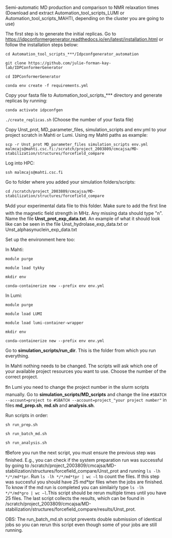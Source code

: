 Semi-automatic MD production and comparison to NMR relaxation times
(Download and extract Automation_tool_scripts_LUMI or Automation_tool_scripts_MAHTI, depending on the cluster you are going to use) 


The first step is to generate the initial replicas. Go to https://idpconformergenerator.readthedocs.io/en/latest/installation.html or follow the installation steps below: 
 
`cd Automation_tool_scripts_***/Idpconfgenerator_automation`

`git clone https://github.com/julie-forman-kay-lab/IDPConformerGenerator`

`cd IDPConformerGenerator` 

`conda env create -f requirements.yml` 


Copy your fasta file to Automation_tool_scripts_*** directory and generate replicas by running: 

`conda activate idpconfgen` 

`./create_replicas.sh` (Choose the number of your fasta file) 



Copy Unst_prot, MD_parameter_files, simulation_scripts and env.yml to your project scratch in Mahti or Lumi. Using my Mahti paths as example:

`scp -r Unst_prot MD_parameter_files simulation_scripts env.yml malmcajs@mahti.csc.fi:/scratch/project_2003809/cmcajsa/MD-stabilization/structures/forcefield_compare` 

Log into HPC: 

`ssh malmcajs@mahti.csc.fi` 

Go to folder where you added your simulation folders/scripts: 

`cd /scratch/project_2003809/cmcajsa/MD-stabilization/structures/forcefield_compare`

❗️Add your experimental data file to this folder. Make sure to add the first line with the magnetic field strength in MHz. Any missing data should type "n". Name the file **Unst_prot_exp_data.txt**. An example of what it should look like can be seen in the file Unst_hydrolase_exp_data.txt or Unst_alphasynuclein_exp_data.txt

Set up the environment here too:

In Mahti:
 
`module purge`

`module load tykky`

`mkdir env`

`conda-containerize new --prefix env env.yml`

In Lumi:

`module purge`

`module load LUMI`

`module load lumi-container-wrapper`

`mkdir env`

`conda-containerize new --prefix env env.yml`

Go to **simulation_scripts/run_dir**. This is the folder from which you run everything.

In Mahti nothing needs to be changed. The scripts will ask which one of your available project resources you want to use. Choose the number of the correct project. 

❗️In Lumi you need to change the project number in the slurm scripts manually. Go to **simulation_scripts/MD_scripts** and change the line `#SBATCH --account=project to #SBATCH --account=project_"your project number"` in files **md_prep.sh**, **md.sh** and **analysis.sh**.

Run scripts in order:

`sh run_prep.sh` 

`sh run_batch_md.sh` 

`sh run_analysis.sh` 

❗️Before you run the next script, you must ensure the previous step was finished. E.g., you can check if the system preparation run was successful by going to /scratch/project_2003809/cmcajsa/MD-stabilization/structures/forcefield_compare/Unst_prot and running `ls -lh */*/md*tpr`. Run `ls -lh */*/md*tpr | wc –l` to count the files. If this step was succesful you should have 25 md*tpr files when the jobs are finished. To know if the md run is completed you can similairly type `ls -lh */*/md*gro | wc –l`.This script should be rerun multiple times until you have 25 files. The last script collects the results, which can be found in /scratch/project_2003809/cmcajsa/MD-stabilization/structures/forcefield_compare/results/Unst_prot.

OBS: The run_batch_md.sh script prevents double submission of identical jobs so you can rerun this script even though some of your jobs are still running. 
